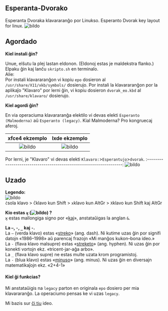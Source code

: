## Esperanta-Dvorako
Esperanta Dvoraka klavararanĝo por Linukso. Esperanto Dvorak key layout for linux.
![bildo](https://user-images.githubusercontent.com/53099243/124826683-64308080-df75-11eb-98c0-c11ad75d06aa.png "Tiel ĝi aperas")

## Agordado
**Kiel instali ĝin?**

Unue, elŝutu la plej lastan eldonon. (Eldonoj estas je maldekstra flanko.) Elpaku ĝin kaj lanĉu `skripto.sh` en terminalo.\
Alie:\
Por instali klavararanĝon vi kopiu `epo` dosieron al `/usr/share/X11/xkb/symbols/` dosierujo. Por instali la klavararanĝon por la aplikaĵo "Klavaro" por lerni ĝin, vi kopiu dosieron `dvorak_eo.kbd` al `/usr/share/klavaro/` dosierujo.

**Kiel agordi ĝin?**

En via operaciuma klavararanĝa elektilo vi devas elekti `Esperanto (Malmoderna)` aŭ `Esperanto (legacy)`. Kial Malmoderna? Pro kongruecaj aferoj.

xfce4 ekzemplo | lxde ekzemplo
:-------------:|:-------------:
![bildo](https://user-images.githubusercontent.com/53099243/124801286-f83f1f80-df56-11eb-8c84-7d9548e67d8f.png)|![bildo](https://user-images.githubusercontent.com/53099243/124801547-3fc5ab80-df57-11eb-8b09-f6d35a647fa0.png)

Por lerni, je "Klavaro" vi devas elekti `Klavaro:`>`Esperantujo`>`dvorak`.
:------------------------------------------------------------------:
![bildo](https://user-images.githubusercontent.com/53099243/124801973-c1b5d480-df57-11eb-9ed3-31ebed7af860.png)

## Uzado

**Legendo:**\
![bildo](https://user-images.githubusercontent.com/53099243/124806431-fa0be180-df5c-11eb-95f6-d5d63549f106.png)\
`ĉ`sola klavo > `Ĉ`klavo kun Shift > `x`klavo kun AltGr > `X`klavo kun Shift kaj AltGr

**Kio estas `ϗ` (![bildo](https://i.ibb.co/hF0D3BY/Hnet-com-image.png "Kaj signo")) ?**\
`ϗ` estas mallongiga signo por «[kaj](https://eo.wikipedia.org/wiki/%CF%97)», anstataŭigas la anglan `&`.

**La `–`, `‐`, `_` kaj `-`.**\
La `–` (verda klavo) estas «[streko](https://eo.wikipedia.org/wiki/Streko)» (ang. dash). Ni kutime uzas ĝin por signifi datojn «1986–1998» aŭ parencaj frazojn «Mi manĝos kukon–bona ideo.»\
La `-` (flava klavo malsupre) estas «[streketo](https://eo.wikipedia.org/wiki/Streketo)» (ang. hyphen). Ni uzas ĝin por konekti vortojn ekz. «tricent-jar-aĝa arbo».\
La `_` (flava klavo supre) ne estas multe uzata krom programistoj.\
La `-` (blua klavo) estas «[minuso](https://eo.wikipedia.org/wiki/Minuso)» (ang. minus). Ni uzas ĝin en diversajn matematikaĵojn ekz. «2+4-1»

#### Kiel ĝi funkcias?
Mi anstataŭigis na `legacy` parton en originala `epo` dosiero per mia klavararanĝo. La operaciumo pensas ke vi uzas `legacy`.

Mi bazis sur [ĉi tiu](https://lernu.net/en/forumo/temo/18360) ideo.
